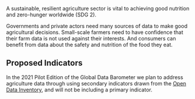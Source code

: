 

A sustainable, resilient agriculture sector is vital to achieving good nutrition and zero-hunger worldwide (SDG 2). 

Governments and private actors need many sources of data to make good agricultural decisions. Small-scale farmers need to have confidence that their farm data is not used against their interests. And consumers can benefit from data about the safety and nutrition of the food they eat. 

## Proposed Indicators

In the 2021 Pilot Edition of the Global Data Barometer we plan to address agriculture data through using secondary indicators drawn from the [Open Data Inventory](https://odin.opendatawatch.com/), and will not be including a primary indicator. 

